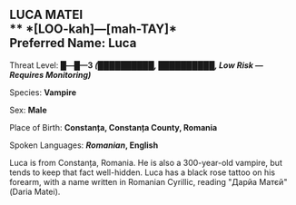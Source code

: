 
<div id="luca-matei" style="page-break-before: always;">
  <h2>
    LUCA MATEI<br>
    **
    *[LOO-kah]—[mah-TAY]*
    <br>Preferred Name: Luca
  </h2>
  
Threat Level: **█—█—3 *(██████████, ██████████, Low Risk — Requires Monitoring)***

  
Species: **Vampire**

  
Sex: **Male**

  
  
Place of Birth: **Constanța, Constanța County, Romania**

  
Spoken Languages: ***Romanian*, English**

  
Luca is from Constanța, Romania. He is also a 300-year-old vampire, but tends to keep that fact well-hidden. Luca has a black rose tattoo on his forearm, with a name written in Romanian Cyrillic, reading "Дарйа Матєй" (Daria Matei).

</div>